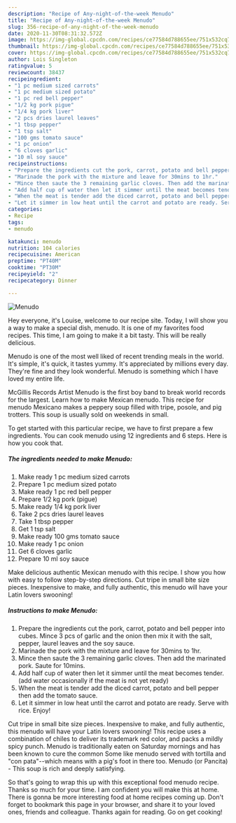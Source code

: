 ```yaml
---
description: "Recipe of Any-night-of-the-week Menudo"
title: "Recipe of Any-night-of-the-week Menudo"
slug: 356-recipe-of-any-night-of-the-week-menudo
date: 2020-11-30T08:31:32.572Z
image: https://img-global.cpcdn.com/recipes/ce77584d788655ee/751x532cq70/menudo-recipe-main-photo.jpg
thumbnail: https://img-global.cpcdn.com/recipes/ce77584d788655ee/751x532cq70/menudo-recipe-main-photo.jpg
cover: https://img-global.cpcdn.com/recipes/ce77584d788655ee/751x532cq70/menudo-recipe-main-photo.jpg
author: Lois Singleton
ratingvalue: 5
reviewcount: 38437
recipeingredient:
- "1 pc medium sized carrots"
- "1 pc medium sized potato"
- "1 pc red bell pepper"
- "1/2 kg pork pigue"
- "1/4 kg pork liver"
- "2 pcs dries laurel leaves"
- "1 tbsp pepper"
- "1 tsp salt"
- "100 gms tomato sauce"
- "1 pc onion"
- "6 cloves garlic"
- "10 ml soy sauce"
recipeinstructions:
- "Prepare the ingredients cut the pork, carrot, potato and bell pepper into cubes. Mince 3 pcs of garlic and the onion then mix it with the salt, pepper, laurel leaves and the soy sauce."
- "Marinade the pork with the mixture and leave for 30mins to 1hr."
- "Mince then saute the 3 remaining garlic cloves. Then add the marinated pork. Saute for 10mins."
- "Add half cup of water then let it simmer until the meat becomes tender. (add water occasionally if the meat is not yet ready)"
- "When the meat is tender add the diced carrot, potato and bell pepper then add the tomato sauce."
- "Let it simmer in low heat until the carrot and potato are ready. Serve with rice. Enjoy!"
categories:
- Recipe
tags:
- menudo

katakunci: menudo 
nutrition: 104 calories
recipecuisine: American
preptime: "PT40M"
cooktime: "PT30M"
recipeyield: "2"
recipecategory: Dinner

---
```



![Menudo](https://img-global.cpcdn.com/recipes/ce77584d788655ee/751x532cq70/menudo-recipe-main-photo.jpg)

Hey everyone, it's Louise, welcome to our recipe site. Today, I will show you a way to make a special dish, menudo. It is one of my favorites food recipes. This time, I am going to make it a bit tasty. This will be really delicious.

Menudo is one of the most well liked of recent trending meals in the world. It's simple, it's quick, it tastes yummy. It's appreciated by millions every day. They're fine and they look wonderful. Menudo is something which I have loved my entire life.

McGillis Records Artist Menudo is the first boy band to break world records for the largest. Learn how to make Mexican menudo. This recipe for menudo Mexicano makes a peppery soup filled with tripe, posole, and pig trotters. This soup is usually sold on weekends in small.


To get started with this particular recipe, we have to first prepare a few ingredients. You can cook menudo using 12 ingredients and 6 steps. Here is how you cook that.

<!--inarticleads1-->

##### The ingredients needed to make Menudo:

1. Make ready 1 pc medium sized carrots
1. Prepare 1 pc medium sized potato
1. Make ready 1 pc red bell pepper
1. Prepare 1/2 kg pork (pigue)
1. Make ready 1/4 kg pork liver
1. Take 2 pcs dries laurel leaves
1. Take 1 tbsp pepper
1. Get 1 tsp salt
1. Make ready 100 gms tomato sauce
1. Make ready 1 pc onion
1. Get 6 cloves garlic
1. Prepare 10 ml soy sauce


Make delicious authentic Mexican menudo with this recipe. I show you how with easy to follow step-by-step directions. Cut tripe in small bite size pieces. Inexpensive to make, and fully authentic, this menudo will have your Latin lovers swooning! 

<!--inarticleads2-->

##### Instructions to make Menudo:

1. Prepare the ingredients cut the pork, carrot, potato and bell pepper into cubes. Mince 3 pcs of garlic and the onion then mix it with the salt, pepper, laurel leaves and the soy sauce.
1. Marinade the pork with the mixture and leave for 30mins to 1hr.
1. Mince then saute the 3 remaining garlic cloves. Then add the marinated pork. Saute for 10mins.
1. Add half cup of water then let it simmer until the meat becomes tender. (add water occasionally if the meat is not yet ready)
1. When the meat is tender add the diced carrot, potato and bell pepper then add the tomato sauce.
1. Let it simmer in low heat until the carrot and potato are ready. Serve with rice. Enjoy!


Cut tripe in small bite size pieces. Inexpensive to make, and fully authentic, this menudo will have your Latin lovers swooning! This recipe uses a combination of chiles to deliver its trademark red color, and packs a mildly spicy punch. Menudo is traditionally eaten on Saturday mornings and has been known to cure the common Some like menudo served with tortilla and &#34;con pata&#34;--which means with a pig&#39;s foot in there too. Menudo (or Pancita) - This soup is rich and deeply satisfying. 

So that's going to wrap this up with this exceptional food menudo recipe. Thanks so much for your time. I am confident you will make this at home. There is gonna be more interesting food at home recipes coming up. Don't forget to bookmark this page in your browser, and share it to your loved ones, friends and colleague. Thanks again for reading. Go on get cooking!
